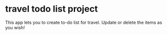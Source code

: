 #

# travel todo list project

This app lets you to create to-do list for travel. Update or delete the items as you wish!
